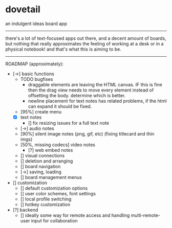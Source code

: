 # dovetail
an indulgent ideas board app

---

there's a lot of text-focused apps out there, and a decent amount of boards, but nothing that really approximates the feeling of working at a desk or in a physical notebook! and that's what this is aiming to be.

---

ROADMAP (approximately):
- [->] basic functions
  - TODO bugfixes
    - draggable elements are leaving the HTML canvas. IF this is fine then the drag view needs to move every element instead of offsetting the body. determine which is better.
    - newline placement for text notes has related problems, if the html can expand it should be fixed.
  - [95%] create menu
  - [x] text notes
    - [] fix resizing issues for a full text note
  - [->] audio notes
  - [90%] silent image notes (png, gif, etc) (fixing titlecard and thin imgs)
  - [50%, missing codecs] video notes
    - [?] web embed notes
  - [] visual connections
  - [] deletion and arranging
  - [] board navigation
  - [->] saving, loading
  - [] board management menus
- [] customization
  - [] default customization options
  - [] user color schemes, font settings
  - [] local profile switching
  - [] hotkey customization
- [?] backend
  - [] ideally some way for remote access and handling multi-remote-user input for collaboration
